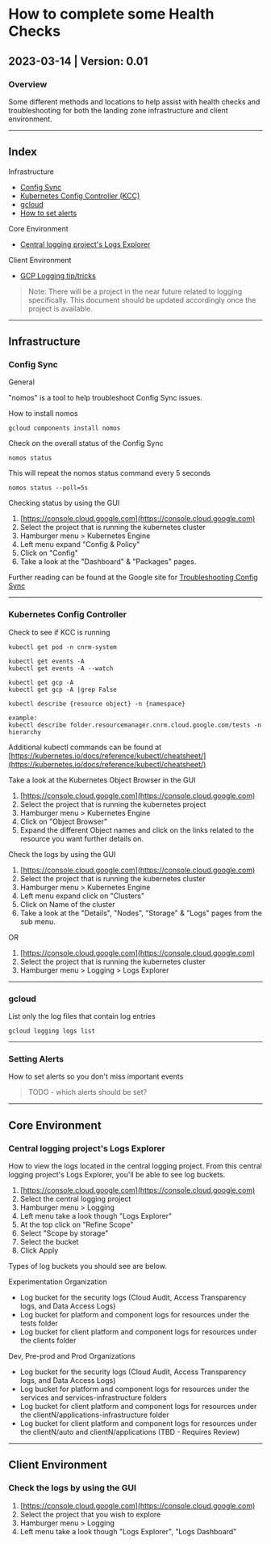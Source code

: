 # How to complete some Health Checks

## 2023-03-14 | Version: 0.01

### Overview

Some different methods and locations to help assist with health checks and troubleshooting for both the landing zone infrastructure and client environment.

---

## Index

Infrastructure

- [Config Sync](#config-sync)
- [Kubernetes Config Controller (KCC)](#kubernetes-config-controller)
- [gcloud](#gcloud)
- [How to set alerts](#setting-alerts)

Core Environment

- [Central logging project's Logs Explorer](#central-logging-projects-logs-explorer)

Client Environment

- [GCP Logging tip/tricks](#check-the-logs-by-using-the-gui)

>Note: There will be a project in the near future related to logging specifically. This document should be updated accordingly once the project is available.

---

## Infrastructure

### Config Sync

General

"nomos" is a tool to help troubleshoot Config Sync issues.

How to install nomos

``` gcloud
gcloud components install nomos
```

Check on the overall status of the Config Sync

``` nomos
nomos status
```

This will repeat the nomos status command every 5 seconds

``` nomos
nomos status --poll=5s
```

Checking status by using the GUI

1. [https://console.cloud.google.com](https://console.cloud.google.com)
2. Select the project that is running the kubernetes cluster
3. Hamburger menu > Kubernetes Engine
4. Left menu expand "Config & Policy"
5. Click on "Config"
6. Take a look at the "Dashboard" & "Packages" pages.

Further reading can be found at the Google site for [Troubleshooting Config Sync](https://cloud.google.com/anthos-config-management/docs/how-to/troubleshooting-config-sync)

---

### Kubernetes Config Controller

Check to see if KCC is running

``` kubectl
kubectl get pod -n cnrm-system
```

``` kubectl
kubectl get events -A
kubectl get events -A --watch
```

``` kubectl
kubectl get gcp -A
kubectl get gcp -A |grep False
```

``` kubectl
kubectl describe {resource object} -n {namespace}

example:
kubectl describe folder.resourcemanager.cnrm.cloud.google.com/tests -n hierarchy
```

Additional kubectl commands can be found at [https://kubernetes.io/docs/reference/kubectl/cheatsheet/](https://kubernetes.io/docs/reference/kubectl/cheatsheet/)

Take a look at the Kubernetes Object Browser in the GUI

1. [https://console.cloud.google.com](https://console.cloud.google.com)
2. Select the project that is running the kubernetes project
3. Hamburger menu > Kubernetes Engine
4. Click on "Object Browser"
5. Expand the different Object names and click on the links related to the resource you want further details on.

Check the logs by using the GUI

1. [https://console.cloud.google.com](https://console.cloud.google.com)
2. Select the project that is running the kubernetes cluster
3. Hamburger menu > Kubernetes Engine
4. Left menu expand click on "Clusters"
5. Click on Name of the cluster
6. Take a look at the "Details", "Nodes", "Storage" & "Logs" pages from the sub menu.

OR

1. [https://console.cloud.google.com](https://console.cloud.google.com)
2. Select the project that is running the kubernetes cluster
3. Hamburger menu > Logging > Logs Explorer

---

### gcloud

List only the log files that contain log entries

``` gcloud
gcloud logging logs list
```

---

### Setting Alerts

How to set alerts so you don't miss important events
> TODO - which alerts should be set?
---

## Core Environment

### Central logging project's Logs Explorer

How to view the logs located in the central logging project.  From this central logging project's Logs Explorer, you'll be able to see log buckets.

   1. [https://console.cloud.google.com](https://console.cloud.google.com)
   2. Select the central logging project
   3. Hamburger menu > Logging
   4. Left menu take a look though "Logs Explorer"
   5. At the top click on "Refine Scope"
   6. Select "Scope by storage"
   7. Select the bucket
   8. Click Apply

Types of log buckets you should see are below.

Experimentation Organization

- Log bucket for the security logs (Cloud Audit, Access Transparency logs, and Data Access Logs)
- Log bucket for platform and component logs for resources under the tests folder
- Log bucket for client platform and component logs for resources under the clients folder

Dev, Pre-prod and Prod Organizations

- Log bucket for the security logs (Cloud Audit, Access Transparency logs, and Data Access Logs)
- Log bucket for platform and component logs for resources under the services and services-infrastructure folders
- Log bucket for client platform and component logs for resources under the clientN/applications-infrastructure folder
- Log bucket for client platform and component logs for resources under the clientN/auto and clientN/applications (TBD - Requires Review)

---

## Client Environment

### Check the logs by using the GUI

1. [https://console.cloud.google.com](https://console.cloud.google.com)
2. Select the project that you wish to explore
3. Hamburger menu > Logging
4. Left menu take a look though "Logs Explorer", "Logs Dashboard"
